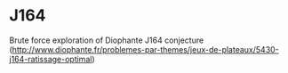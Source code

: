# J164

Brute force exploration of Diophante J164 conjecture 
(http://www.diophante.fr/problemes-par-themes/jeux-de-plateaux/5430-j164-ratissage-optimal)
